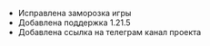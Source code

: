 - Исправлена заморозка игры
- Добавлена поддержка 1.21.5
- Добавлена ссылка на телеграм канал проекта
